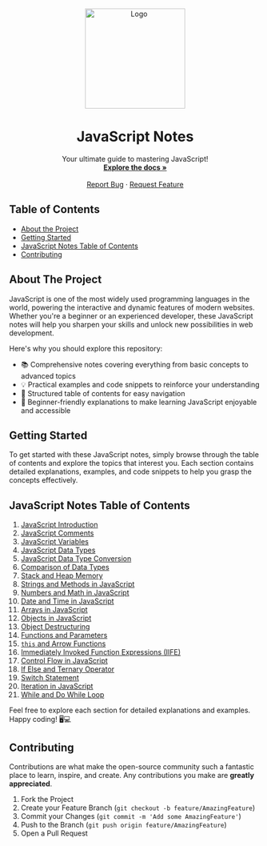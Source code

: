 <!-- PROJECT LOGO -->
<br />
<p align="center">
  <a href="https://github.com/vibhuthakur9911/javascript_notes">
    <img src="https://raw.githubusercontent.com/vibhuthakur9911/javascript_notes/main/assets/javascript_logo.png" alt="Logo" width="200" height="200">
  </a>

  <h1 align="center">JavaScript Notes</h1>

  <p align="center">
    Your ultimate guide to mastering JavaScript!
    <br />
    <a href="https://github.com/vibhuthakur9911/javascript_notes"><strong>Explore the docs »</strong></a>
    <br />
    <br />
    <a href="https://github.com/vibhuthakur9911/javascript_notes/issues">Report Bug</a>
    ·
    <a href="https://github.com/vibhuthakur9911/javascript_notes/issues">Request Feature</a>
  </p>
</p>

<!-- TABLE OF CONTENTS -->
## Table of Contents

- [About the Project](#about-the-project)
- [Getting Started](#getting-started)
- [JavaScript Notes Table of Contents](#js-table-of-contents)
- [Contributing](#contributing)
<!-- ABOUT THE PROJECT -->
## About The Project

JavaScript is one of the most widely used programming languages in the world, powering the interactive and dynamic features of modern websites. Whether you're a beginner or an experienced developer, these JavaScript notes will help you sharpen your skills and unlock new possibilities in web development.

Here's why you should explore this repository:
* 📚 Comprehensive notes covering everything from basic concepts to advanced topics
* 💡 Practical examples and code snippets to reinforce your understanding
* 🌟 Structured table of contents for easy navigation
* 🚀 Beginner-friendly explanations to make learning JavaScript enjoyable and accessible



<!-- GETTING STARTED -->
## Getting Started

To get started with these JavaScript notes, simply browse through the table of contents and explore the topics that interest you. Each section contains detailed explanations, examples, and code snippets to help you grasp the concepts effectively.


<!-- JAVASCRIPT NOTES TABLE OF CONTENTS -->
## JavaScript Notes Table of Contents

1. [JavaScript Introduction](https://github.com/vibhuthakur9911/javascript_notes/tree/main/00_javascript_introduction)
2. [JavaScript Comments](https://github.com/vibhuthakur9911/javascript_notes/tree/main/01_javascrpt_comments)
3. [JavaScript Variables](https://github.com/vibhuthakur9911/javascript_notes/tree/main/02_javascript_variables)
4. [JavaScript Data Types](https://github.com/vibhuthakur9911/javascript_notes/tree/main/03_javascript_datatypes)
5. [JavaScript Data Type Conversion](https://github.com/vibhuthakur9911/javascript_notes/tree/main/04_javascript_datatype_conversion)
6. [Comparison of Data Types](https://github.com/vibhuthakur9911/javascript_notes/tree/main/05_comparision_of_DataTypes_in_JS)
7. [Stack and Heap Memory](https://github.com/vibhuthakur9911/javascript_notes/tree/main/06_stack_and_heap_memory)
8. [Strings and Methods in JavaScript](https://github.com/vibhuthakur9911/javascript_notes/tree/main/07_strings_and_method_in_Js)
9. [Numbers and Math in JavaScript](https://github.com/vibhuthakur9911/javascript_notes/tree/main/08_numbers_and_maths_in_js)
10. [Date and Time in JavaScript](https://github.com/vibhuthakur9911/javascript_notes/tree/main/09_date_and_time_in_Js)
11. [Arrays in JavaScript](https://github.com/vibhuthakur9911/javascript_notes/tree/main/10_Array_in_Js)
12. [Objects in JavaScript](https://github.com/vibhuthakur9911/javascript_notes/tree/main/11_objects_in_js)
13. [Object Destructuring](https://github.com/vibhuthakur9911/javascript_notes/tree/main/12_object_deStructure_in_Js)
14. [Functions and Parameters](https://github.com/vibhuthakur9911/javascript_notes/tree/main/13_function_and_parameters_in_Js)
15. [`this` and Arrow Functions](https://github.com/vibhuthakur9911/javascript_notes/tree/main/14_this_and_arrow_function_in_Js)
16. [Immediately Invoked Function Expressions (IIFE)](https://github.com/vibhuthakur9911/javascript_notes/tree/main/15_IIFE_in%20_Js)
17. [Control Flow in JavaScript](https://github.com/vibhuthakur9911/javascript_notes/tree/main/16_control_flow_in_Js)
18. [If Else and Ternary Operator](https://github.com/vibhuthakur9911/javascript_notes/tree/main/17_if_else_and_ternary_operator_in_Js)
19. [Switch Statement](https://github.com/vibhuthakur9911/javascript_notes/tree/main/18_switch_statement_in_Js)
20. [Iteration in JavaScript](https://github.com/vibhuthakur9911/javascript_notes/tree/main/19_iteration_in_Js)
21. [While and Do While Loop](https://github.com/vibhuthakur9911/javascript_notes/tree/main/20_while_and_do_while_loop_in_Js)

Feel free to explore each section for detailed explanations and examples. Happy coding! 🖥️💻



<!-- CONTRIBUTING -->
## Contributing

Contributions are what make the open-source community such a fantastic place to learn, inspire, and create. Any contributions you make are **greatly appreciated**.

1. Fork the Project
2. Create your Feature Branch (`git checkout -b feature/AmazingFeature`)
3. Commit your Changes (`git commit -m 'Add some AmazingFeature'`)
4. Push to the Branch (`git push origin feature/AmazingFeature`)
5. Open a Pull Request
